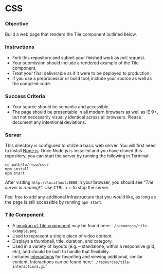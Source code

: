 # CSS

### Objective
Build a web page that renders the Tile component outlined below.

### Instructions
- Fork this repository and submit your finished work as pull request.
- Your submission should include a rendered example of the Tile component.
- Treat your final deliverable as if it were to be deployed to production.
- If you use a preprocessor or build tool, include your source as well as the compiled code.

### Success Criteria
- Your source should be semantic and accessible.
- The page should be presentable in all modern browsers as well as IE 9+, but not necessarily visually identical across all browsers. Please document any intentional deviations.

### Server
This directory is configured to utilize a basic web server. You will first need to install [Node.js](https://nodejs.org). Once Node.js is installed and you have cloned this repository, you can start the server by running the following in Terminal:

```
cd path/to/repo/css/
npm install
npm start
```

After visiting `http://localhost:8080` in your browser, you should see _"The server is running!"_. Use <kbd>CTRL</kbd> + <kbd>c</kbd> to stop the server.

Feel free to add any additional infrastructure that you would like, as long as the page is still accessible by running `npm start`.

### Tile Component
- A [mockup of Tile component](./resources/tile-example.png) may be found here: `./resources/tile-example.png`.
- Used to represent a single piece of video content.
- Displays a thumbnail, title, duration, and category.
- Used in a variety of layouts (e.g. – standalone, within a responsive grid, etc), and should be built to handle that flexibility.
- Includes [interactions](./resource/tile-interactions.gif) for favoriting and viewing additional, similar content. Interactions can be found here: `./resources/tile-interactions.gif`
